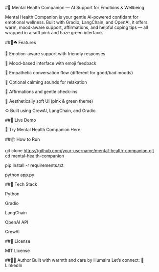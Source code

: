 #🌿 Mental Health Companion — AI Support for Emotions & Wellbeing

Mental Health Companion is your gentle AI-powered confidant for emotional wellness. Built with Gradio, LangChain, and OpenAI, it offers warm, mood-aware support, affirmations, and helpful coping tips — all wrapped in a soft pink and haze green interface.

##🌸☘️ Features

🧠 Emotion-aware support with friendly responses

🌈 Mood-based interface with emoji feedback

💬 Empathetic conversation flow (different for good/bad moods)

🎵 Optional calming sounds for relaxation

💖 Affirmations and gentle check-ins

🎨 Aesthetically soft UI (pink & green theme)

⚙️ Built using CrewAI, LangChain, and Gradio

##🚀 Live Demo

🔗 Try Mental Health Companion Here


##📦 How to Run


git clone https://github.com/your-username/mental-health-companion.git
cd mental-health-companion

pip install -r requirements.txt

python app.py


##🧠 Tech Stack

Python

Gradio

LangChain

OpenAI API

CrewAI

##📄 License

MIT License

##🙋‍♀️ Author
Built with warmth and care by Humaira
Let’s connect:
🔗 LinkedIn

